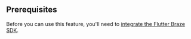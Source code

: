 ## Prerequisites

Before you can use this feature, you'll need to [integrate the Flutter Braze SDK]({{site.baseurl}}/developer_guide/sdk_integration/?sdktab=flutter).